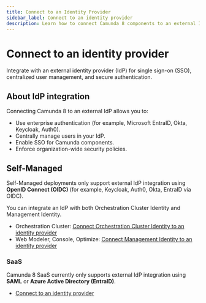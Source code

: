 ```yaml
---
title: Connect to an Identity Provider
sidebar_label: Connect to an identity provider
description: Learn how to connect Camunda 8 components to an external Identity Provider (IdP) for authentication and user management.
---
```


# Connect to an identity provider

Integrate with an external identity provider (IdP) for single sign-on (SSO), centralized user management, and secure authentication.

## About IdP integration

Connecting Camunda 8 to an external IdP allows you to:

- Use enterprise authentication (for example, Microsoft EntraID, Okta, Keycloak, Auth0).
- Centrally manage users in your IdP.
- Enable SSO for Camunda components.
- Enforce organization-wide security policies.

## Self-Managed

Self-Managed deployments only support external IdP integration using **OpenID Connect (OIDC)** (for example, Keycloak, Auth0, Okta, EntraID via OIDC).

You can integrate an IdP with both Orchestration Cluster Identity and Management Identity.

- Orchestration Cluster: [Connect Orchestration Cluster Identity to an identity provider](../../../self-managed/components/orchestration-cluster/identity/connect-external-identity-provider.md)
- Web Modeler, Console, Optimize: [Connect Management Identity to an identity provider](../../../../self-managed/components/management-identity/configuration/connect-to-an-oidc-provider/)

### SaaS

Camunda 8 SaaS currently only supports external IdP integration using **SAML** or **Azure Active Directory (EntraID)**.

- [Connect to an identity provider](../../console/manage-organization/external-sso.md)

